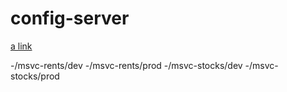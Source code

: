 # config-server

[a link](ec2-54-174-27-146.compute-1.amazonaws.com:8888/msvc-rents/dev)

-/msvc-rents/dev
-/msvc-rents/prod
-/msvc-stocks/dev
-/msvc-stocks/prod
